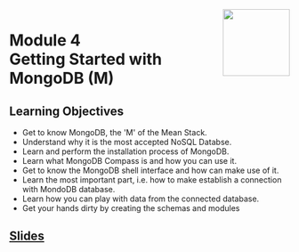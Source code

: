 <a href="../">
  <img src="/img/Secure_Full_Stack_MEAN_Developer_logo.png" width="120" align="right">
</a>

# Module 4 <br> Getting Started with MongoDB (M)

## Learning Objectives
- Get to know MongoDB, the 'M' of the Mean Stack.
- Understand why it is the most accepted NoSQL Databse.
- Learn and perform the installation process of MongoDB.
- Learn what MongoDB Compass is and how you can use it.
- Get to know the MongoDB shell interface and how can make use of it.
- Learn the most important part, i.e. how to make establish a connection with MondoDB database.
- Learn how you can play with data from the connected database.
- Get your hands dirty by creating the schemas and modules

## [Slides](./Slides/README.md)

